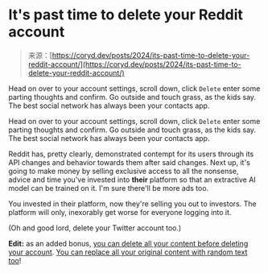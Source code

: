 <!--yml
category: 未分类
date: 2024-05-29 13:23:37
-->

# It's past time to delete your Reddit account

> 来源：[https://coryd.dev/posts/2024/its-past-time-to-delete-your-reddit-account/](https://coryd.dev/posts/2024/its-past-time-to-delete-your-reddit-account/)

Head on over to your account settings, scroll down, click `Delete` enter some parting thoughts and confirm. Go outside and touch grass, as the kids say. The best social network has always been your contacts app.

Head on over to your account settings, scroll down, click `Delete` enter some parting thoughts and confirm. Go outside and touch grass, as the kids say. The best social network has always been your contacts app.

Reddit has, pretty clearly, demonstrated contempt for its users through its API changes and behavior towards them after said changes. Next up, it's going to make money by selling exclusive access to all the nonsense, advice and time you've invested into **their** platform so that an extractive AI model can be trained on it. I'm sure there'll be more ads too.

You invested in their platform, now they're selling you out to investors. The platform will only, inexorably get worse for everyone logging into it.

(Oh and good lord, delete your Twitter account too.)

**Edit:** as an added bonus, [you can delete all your content before deleting your account](https://github.com/j0be/PowerDeleteSuite). [You can replace all your original content with random text too](https://github.com/andrewbanchich/shreddit)!